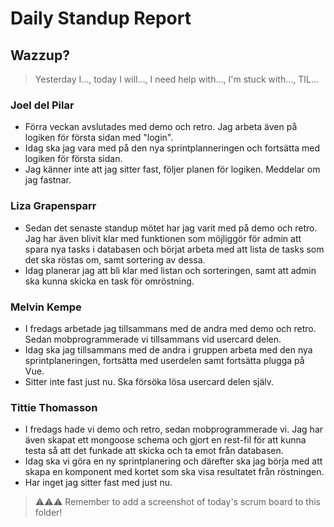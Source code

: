 # Daily Standup Report

## Wazzup?
> Yesterday I…, today I will…, I need help with…, I'm stuck with…, TIL…

### Joel del Pilar
- Förra veckan avslutades med demo och retro. Jag arbeta även på logiken för första sidan med "login".
- Idag ska jag vara med på den nya sprintplanneringen och fortsätta med logiken för första sidan.
- Jag känner inte att jag sitter fast, följer planen för logiken. Meddelar om jag fastnar.

### Liza Grapensparr
- Sedan det senaste standup mötet har jag varit med på demo och retro. Jag har även blivit klar med funktionen som möjliggör för admin att spara nya tasks i databasen och börjat arbeta med att lista de tasks som det ska röstas om, samt sortering av dessa.
- Idag planerar jag att bli klar med listan och sorteringen, samt att admin ska kunna skicka en task för omröstning.

### Melvin Kempe
- I fredags arbetade jag tillsammans med de andra med demo och retro. Sedan mobprogrammerade vi tillsammans vid usercard delen.
- Idag ska jag tillsammans med de andra i gruppen arbeta med den nya sprintplaneringen, fortsätta med userdelen samt fortsätta plugga på Vue.
- Sitter inte fast just nu. Ska försöka lösa usercard delen själv.

### Tittie Thomasson
- I fredags hade vi demo och retro, sedan mobprogrammerade vi. Jag har även skapat ett mongoose schema och gjort en rest-fil för att kunna testa så att det funkade att skicka och ta emot från databasen. 
- Idag ska vi göra en ny sprintplanering och därefter ska jag börja med att skapa en komponent med kortet som ska visa resultatet från röstningen. 
- Har inget jag sitter fast med just nu.  



> ⚠️⚠️⚠️ Remember to add a screenshot of today's scrum board to this folder!
